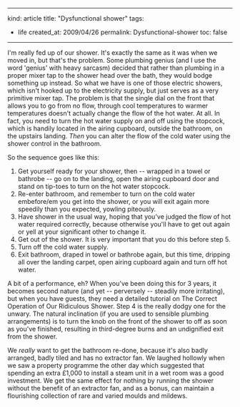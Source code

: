 -----
kind: article
title: "Dysfunctional shower"
tags:
- life
created_at: 2009/04/26
permalink: Dysfunctional-shower
toc: false
-----

<p>I'm really fed up of our shower. It's exactly the same as it was when we moved in, but that's the problem. Some plumbing genius (and I use the word 'genius' with heavy sarcasm) decided that rather than plumbing in a proper mixer tap to the shower head over the bath, they would bodge something up instead. So what we have is one of those electric showers, which isn't hooked up to the electricity supply, but just serves as a very primitive mixer tap. The problem is that the single dial on the front that allows you to go from no flow, through cool temperatures to warmer temperatures doesn't actually change the flow of the hot water. At all. In fact, you need to turn the hot water supply on and off using the stopcock, which is handily located in the airing cupboard, outside the bathroom, on the upstairs landing. <em>Then</em> you can alter the flow of the cold water using the shower control in the bathroom.</p>

<p>So the sequence goes like this:</p>

<ol>
<li>Get yourself ready for your shower, then -- wrapped in a towel or bathrobe -- go on to the landing, open the airing cupboard door and stand on tip-toes to turn on the hot water stopcock.</li>
<li>Re-enter bathroom, and remember to turn on the cold water embefore/em you get into the shower, or you will exit again more speedily than you expected, yowling piteously.</li>
<li>Have shower in the usual way, hoping that you've judged the flow of hot water required correctly, because otherwise you'll have to get out again or yell at your significant other to change it.</li>
<li>Get out of the shower. It is very important that you do this before step 5.</li>
<li>Turn off the cold water supply.</li>
<li>Exit bathroom, draped in towel or bathrobe again, but this time, dripping all over the landing carpet, open airing cupboard again and turn off hot water.</li>
</ol>

<p>A bit of a performance, eh? When you've been doing this for 3 years, it becomes second nature (and yet -- perversely -- steadily more irritating), but when you have guests, they need a detailed tutorial on The Correct Operation of Our Ridiculous Shower. Step 4 is the really dodgy one for the unwary. The natural inclination (if you are used to sensible plumbing arrangements) is to turn the knob on the front of the shower to off as soon as you've finished, resulting in third-degree burns and an undignified exit from the shower.</p>

<p>We <em>really</em> want to get the bathroom re-done, because it's also badly arranged, badly tiled and has no extractor fan. We laughed hollowly when we saw a property programme the other day which suggested that spending an extra &pound;1,000 to install a steam unit in a wet room was a good investment. We get the same effect for nothing by running the shower without the benefit of an extractor fan, and as a bonus, can maintain a flourishing collection of rare and varied moulds and mildews. </p>


